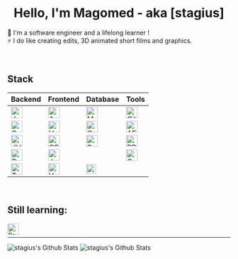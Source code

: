 <h1 align="center">Hello, I'm Magomed - aka [stagius]</h1>
<p align="center">
  
🔭 I'm a software engineer and a lifelong learner !<br />
⚡ I do like creating edits, 3D animated short films and graphics.

</p>

<br />
  
<h2>Stack</h2>

| Backend | Frontend | Database | Tools |
| --- | --- | --- | --- |
| <img align="center" alt="Java" width="26px" src="https://www.vectorlogo.zone/logos/java/java-wordmark.svg" /> | <img align="center" alt="Angular" width="26px" src="https://simpleicons.org/icons/angular.svg" /> | <img align="center" alt="MySQL" width="26px" src="https://simpleicons.org/icons/postgresql.svg" /> | <img align="center" alt="Git" width="26px" src="https://simpleicons.org/icons/git.svg" /> |
| <img align="center" alt="Spring" width="26px" src="https://simpleicons.org/icons/spring.svg" /> | <img align="center" alt="HTML5" width="26px" src="https://simpleicons.org/icons/html5.svg" /> | <img align="center" alt="Oracle" width="26px" src="https://simpleicons.org/icons/oracle.svg" /> | <img align="center" alt="AE" width="26px" src="https://simpleicons.org/icons/adobeaftereffects.svg" /> |
| <img align="center" alt="JUnit5" width="26px" src="https://simpleicons.org/icons/junit5.svg" /> | <img align="center" alt="CSS3" width="26px" src="https://simpleicons.org/icons/css3.svg" /> | <img align="center" alt="SQL Server" width="26px" src="https://simpleicons.org/icons/microsoftsqlserver.svg" /> | <img align="center" alt="PD" width="26px" src="https://simpleicons.org/icons/adobephotoshop.svg" /> |
| <img align="center" alt="Docker" width="26px" src="https://simpleicons.org/icons/docker.svg" /> | <img align="center" alt="JavaScript" width="26px" src="https://simpleicons.org/icons/javascript.svg" /> | | <img align="center" alt="C4D" width="26px" src="https://simpleicons.org/icons/cinema4d.svg" /> |
| <img align="center" alt="Tomcat" width="26px" src="https://simpleicons.org/icons/apachetomcat.svg" /> | <img align="center" alt="Vue.js" width="26px" src="https://simpleicons.org/icons/vuedotjs.svg" /> | <img align="center" alt="iJ" width="22px" src="https://simpleicons.org/icons/intellijidea.svg" /> |

<br />

<h2>Still learning:</h2>

<img align="left" alt="React" width="26px" src="https://simpleicons.org/icons/react.svg" />

<br />

---

<img alt="stagius's Github Stats" src="https://github-readme-stats.vercel.app/api/pin/?username=stagius&repo=material-components-web&theme=buefy" />

<img alt="stagius's Github Stats" src="https://github-readme-stats.vercel.app/api/top-langs/?username=stagius&card_width=500&theme=buefy" />

